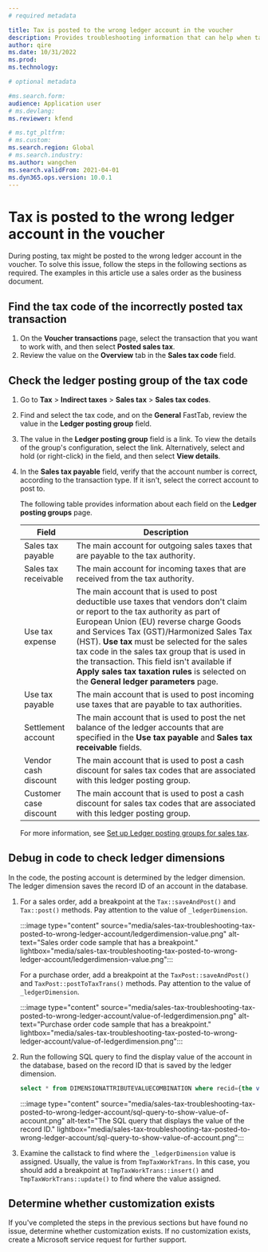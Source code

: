 ```yaml
---
# required metadata

title: Tax is posted to the wrong ledger account in the voucher
description: Provides troubleshooting information that can help when tax is posted to the wrong ledger account in the voucher.
author: qire
ms.date: 10/31/2022
ms.prod: 
ms.technology: 

# optional metadata

#ms.search.form:
audience: Application user
# ms.devlang: 
ms.reviewer: kfend

# ms.tgt_pltfrm: 
# ms.custom: 
ms.search.region: Global
# ms.search.industry: 
ms.author: wangchen
ms.search.validFrom: 2021-04-01
ms.dyn365.ops.version: 10.0.1
---
```


# Tax is posted to the wrong ledger account in the voucher

During posting, tax might be posted to the wrong ledger account in the voucher. To solve this issue, follow the steps in the following sections as required. The examples in this article use a sales order as the business document.

## Find the tax code of the incorrectly posted tax transaction

1. On the **Voucher transactions** page, select the transaction that you want to work with, and then select **Posted sales tax**.
2. Review the value on the **Overview** tab in the **Sales tax code** field.

## Check the ledger posting group of the tax code

1. Go to **Tax** \> **Indirect taxes** \> **Sales tax** \> **Sales tax codes**.
2. Find and select the tax code, and on the **General** FastTab, review the value in the **Ledger posting group** field.
3. The value in the **Ledger posting group** field is a link. To view the details of the group's configuration, select the link. Alternatively, select and hold (or right-click) in the field, and then select **View details**.
4. In the **Sales tax payable** field, verify that the account number is correct, according to the transaction type. If it isn't, select the correct account to post to.

    The following table provides information about each field on the **Ledger posting groups** page.

    | Field                  | Description |
    |------------------------|-------------|
    | Sales tax payable      | The main account for outgoing sales taxes that are payable to the tax authority. |
    | Sales tax receivable   | The main account for incoming taxes that are received from the tax authority. |
    | Use tax expense        | The main account that is used to post deductible use taxes that vendors don't claim or report to the tax authority as part of European Union (EU) reverse charge Goods and Services Tax (GST)/Harmonized Sales Tax (HST). **Use tax** must be selected for the sales tax code in the sales tax group that is used in the transaction. This field isn't available if **Apply sales tax taxation rules** is selected on the **General ledger parameters** page. |
    | Use tax payable        | The main account that is used to post incoming use taxes that are payable to tax authorities. |
    | Settlement account     | The main account that is used to post the net balance of the ledger accounts that are specified in the **Use tax payable** and **Sales tax receivable** fields. |
    | Vendor cash discount   | The main account that is used to post a cash discount for sales tax codes that are associated with this ledger posting group. |
    | Customer case discount | The main account that is used to post a cash discount for sales tax codes that are associated with this ledger posting group. |

    For more information, see [Set up Ledger posting groups for sales tax](/dynamics365/finance/general-ledger/tasks/set-up-ledger-posting-groups-sales-tax).

## Debug in code to check ledger dimensions

In the code, the posting account is determined by the ledger dimension. The ledger dimension saves the record ID of an account in the database.

1. For a sales order, add a breakpoint at the `Tax::saveAndPost()` and `Tax::post()` methods. Pay attention to the value of `_ledgerDimension`.

    :::image type="content" source="media/sales-tax-troubleshooting-tax-posted-to-wrong-ledger-account/ledgerdimension-value.png" alt-text="Sales order code sample that has a breakpoint." lightbox="media/sales-tax-troubleshooting-tax-posted-to-wrong-ledger-account/ledgerdimension-value.png":::

    For a purchase order, add a breakpoint at the `TaxPost::saveAndPost()` and `TaxPost::postToTaxTrans()` methods. Pay attention to the value of `_ledgerDimension`.

     :::image type="content" source="media/sales-tax-troubleshooting-tax-posted-to-wrong-ledger-account/value-of-ledgerdimension.png" alt-text="Purchase order code sample that has a breakpoint." lightbox="media/sales-tax-troubleshooting-tax-posted-to-wrong-ledger-account/value-of-ledgerdimension.png":::

2. Run the following SQL query to find the display value of the account in the database, based on the record ID that is saved by the ledger dimension.

    ```sql
    select * from DIMENSIONATTRIBUTEVALUECOMBINATION where recid={the value of _ledgerDimension}
    ```

    :::image type="content" source="media/sales-tax-troubleshooting-tax-posted-to-wrong-ledger-account/sql-query-to-show-value-of-account.png" alt-text="The SQL query that displays the value of the record ID." lightbox="media/sales-tax-troubleshooting-tax-posted-to-wrong-ledger-account/sql-query-to-show-value-of-account.png":::

3. Examine the callstack to find where the `_ledgerDimension` value is assigned. Usually, the value is from `TmpTaxWorkTrans`. In this case, you should add a breakpoint at `TmpTaxWorkTrans::insert()` and `TmpTaxWorkTrans::update()` to find where the value assigned.

## Determine whether customization exists

If you've completed the steps in the previous sections but have found no issue, determine whether customization exists. If no customization exists, create a Microsoft service request for further support.
